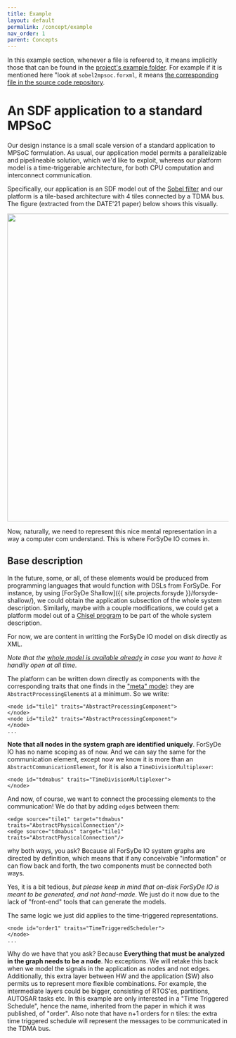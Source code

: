 ```yaml
---
title: Example
layout: default
permalink: /concept/example
nav_order: 1
parent: Concepts
---
```


In this example section, whenever a file is refeered to, it means implicitly those that
can be found in the [project's example folder]({{site.sources.forsydeio}}/tree/master/examples). For example
if it is mentioned here "look at `sobel2mpsoc.forxml`, it means [the corresponding file in the source code
repository]({{site.sources.forsydeio}}/tree/master/examples/sobel2mpsoc.forxml).

# An SDF application to a standard MPSoC

Our design instance is a small scale version of a standard application to MPSoC formulation.
As usual, our application model permits a parallelizable and pipelineable solution, which
we'd like to exploit, whereas our platform model is a time-triggerable architecture, for 
both CPU computation and interconnect communication. 

Specifically, our application is an SDF model out of the [Sobel filter](https://en.wikipedia.org/wiki/Sobel_operator) and our platform is a tile-based architecture
with 4 tiles connected by a TDMA bus. The figure (extracted from the DATE'21 paper) below shows this visually.

<img src = "{{ site.baseurl }}/assets/images/svg/problem_instance.svg" width="700">

Now, naturally, we need to represent this nice mental representation in a way a computer com understand. This
is where ForSyDe IO comes in.

## Base description

In the future, some, or all, of these elements would be produced from programming languages that would
function with DSLs from ForSyDe. For instance, by using [ForSyDe Shallow]({{ site.projects.forsyde }}/forsyde-shallow/), we could obtain the application
subsection of the whole system description. Similarly, maybe with a couple modifications, we could get
a platform model out of a [Chisel program](https://www.chisel-lang.org/) to be part of the whole system description.

For now, we are content in writting the ForSyDe IO model on disk directly as XML.

*Note that the [whole model is available already]({{site.sources.forsydeio}}/tree/master/examples/sobel2mpsoc.forxml) in case you want to have it handily open at all time.*

The platform can be written down directly as components with the corresponding traits that one finds
in the ["meta" model]({{site.sources.forsydeio}}/tree/master/meta.json): they are `AbstractProcessingElement`s at a minimum.
So we write:

```
<node id="tile1" traits="AbstractProcessingComponent">
</node>
<node id="tile2" traits="AbstractProcessingComponent">
</node>
...
```
**Note that all nodes in the system graph are identified uniquely**. ForSyDe IO has no name scoping as of now.
And we can say the same for the communication element, except now we know it is more than an `AbstractCommunicationElement`, for it is
also a `TimeDivisionMultiplexer`:

```
<node id="tdmabus" traits="TimeDivisionMultiplexer">
</node>
```

And now, of course, we want to connect the processing elements to the communication! We do that by adding `edge`s between them:
```
<edge source="tile1" target="tdmabus" traits="AbstractPhysicalConnection"/>
<edge source="tdmabus" target="tile1" traits="AbstractPhysicalConnection"/>
```
why both ways, you ask? Because all ForSyDe IO system graphs are directed by definition, which means that if any conceivable
"information" or can flow back and forth, the two components must be connected both ways.

Yes, it is a bit tedious, *but please keep in mind that on-disk ForSyDe IO is meant to be generated, and not hand-made*.
We just do it now due to the lack of "front-end" tools that can generate the models.

The same logic we just did applies to the time-triggered representations. 

```
<node id="order1" traits="TimeTriggeredScheduler">
</node>
...
```

Why do we have that you ask? Because **Everything that must be analyzed in the graph needs to be a node**. 
No exceptions. We will retake this back when we model the signals in the
application as nodes and not edges. Additionally, this extra layer between HW and the application (SW) also permits us to
represent more flexible combinations. For example, the intermediate layers could be bigger, consisting of RTOS'es, partitions,
AUTOSAR tasks etc. In this example are only interested in a "Time Triggered Schedule", hence the name, inherited from the
paper in which it was published, of "order". Also note that have n+1 orders for n tiles: the extra time triggered
schedule will represent the messages to be communicated in the TDMA bus.

